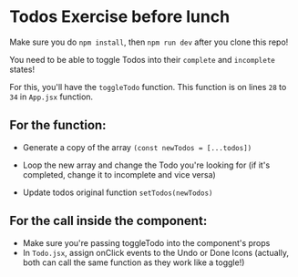 # Todos Exercise before lunch

Make sure you do `npm install`, then `npm run dev` after you clone this repo!

You need to be able to toggle Todos into their `complete` and `incomplete` states!

For this, you'll have the `toggleTodo` function.
This function is on lines `28` to `34` in `App.jsx` function.

## For the function:

- Generate a copy of the array 
`(const newTodos = [...todos])`

- Loop the new array and change the Todo you're looking for (if it's completed, change it to incomplete and vice versa)

- Update todos original function
`setTodos(newTodos)`

## For the call inside the component:

- Make sure you're passing toggleTodo into the component's props
- In `Todo.jsx`, assign onClick events to the Undo or Done Icons (actually, both can call the same function as they work like a toggle!)